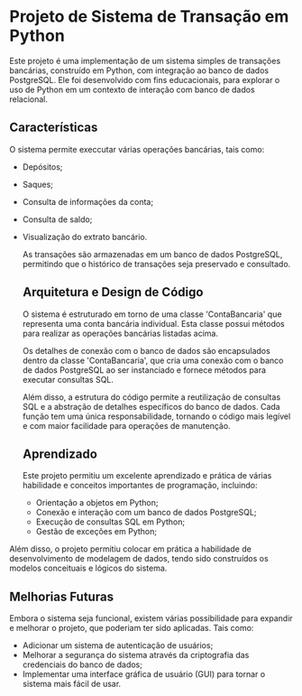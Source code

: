 # Projeto de Sistema de Transação em Python

Este projeto é uma implementação de um sistema simples de transações bancárias, construído em Python, com integração ao banco de dados PostgreSQL. Ele foi desenvolvido com fins educacionais, para explorar o uso de Python em um contexto de interação com banco de dados relacional.

## Características

O sistema permite execcutar várias operações bancárias, tais como:

* Depósitos;
* Saques;
* Consulta de informações da conta;
* Consulta de saldo;
* Visualização do extrato bancário.

  As transações são armazenadas em um banco de dados PostgreSQL, permitindo que o histórico de transações seja preservado e consultado.

  ## Arquitetura e Design de Código

  O sistema é estruturado em torno de uma classe 'ContaBancaria' que representa uma conta bancária individual. Esta classe possui métodos para realizar as operações bancárias listadas acima.

  Os detalhes de conexão com o banco de dados são encapsulados dentro da classe 'ContaBancaria', que cria uma conexão com o banco de dados PostgreSQL ao ser instanciado e fornece métodos para executar consultas SQL.

  Além disso, a estrutura do código permite a reutilização de consultas SQL e a abstração de detalhes específicos do banco de dados. Cada função tem uma única responsabilidade, tornando o código mais legível e com maior facilidade para operações de manutenção.

  ## Aprendizado

  Este projeto permitiu um excelente aprendizado e prática de várias habilidade e conceitos importantes de programação, incluindo:

  * Orientação a objetos em Python;
  * Conexão e interação com um banco de dados PostgreSQL;
  * Execução de consultas SQL em Python;
  * Gestão de exceções em Python;

Além disso, o projeto permitiu colocar em prática a habilidade de desenvolvimento de modelagem de dados, tendo sido construídos os modelos conceituais e lógicos do sistema.

## Melhorias Futuras

Embora o sistema seja funcional, existem várias possibilidade para expandir e melhorar o projeto, que poderiam ter sido aplicadas. Tais como:

* Adicionar um sistema de autenticação de usuários;
* Melhorar a segurança do sistema através da criptografia das credenciais do banco de dados;
* Implementar uma interface gráfica de usuário (GUI) para tornar o sistema mais fácil de usar.
